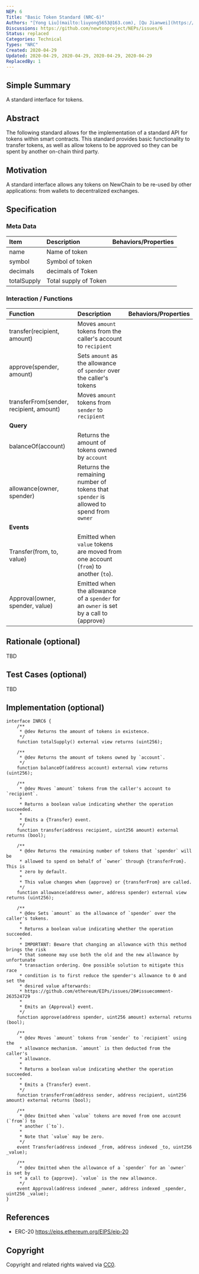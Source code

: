 ```yaml
---
NEP: 6
Title: "Basic Token Standard (NRC-6)"
Authors: "[Yong Liu](mailto:liuyong5653@163.com), [Qu Jianwei](https://github.com/i29), [LiuChao](https://github.com/LiuChaooo)"
Discussions: https://github.com/newtonproject/NEPs/issues/6
Status: replaced
Categories: Technical
Types: "NRC"
Created: 2020-04-29
Updated: 2020-04-29, 2020-04-29, 2020-04-29, 2020-04-29
ReplacedBy: 1
---
```


## Simple Summary

A standard interface for tokens.

## Abstract

The following standard allows for the implementation of a standard API for tokens within smart contracts. This standard provides basic functionality to transfer tokens, as well as allow tokens to be approved so they can be spent by another on-chain third party.

## Motivation

A standard interface allows any tokens on NewChain to be re-used by other applications: from wallets to decentralized exchanges.

## Specification

### Meta Data

| Item        | Description           | Behaviors/Properties |
| :---------- | :-------------------- | :------------------- |
| name        | Name of token         |                      |
| symbol      | Symbol of token       |                      |
| decimals    | decimals of Token     |                      |
| totalSupply | Total supply of Token |                      |

### Interaction / Functions

| Function                                | Description                                                                            | Behaviors/Properties |
| :-------------------------------------- | :------------------------------------------------------------------------------------- | :------------------- |
| transfer(recipient, amount)             | Moves `amount` tokens from the caller's account to `recipient`                         |                      |
| approve(spender, amount)                | Sets `amount` as the allowance of `spender` over the caller's tokens                   |                      |
| transferFrom(sender, recipient, amount) | Moves `amount` tokens from `sender` to `recipient`                                     |                      |
| **Query**                               |
| balanceOf(account)                      | Returns the amount of tokens owned by `account`                                        |                      |
| allowance(owner, spender)               | Returns the remaining number of tokens that `spender` is allowed to spend from `owner` |                      |
| **Events**                              |
| Transfer(from, to, value)               | Emitted when `value` tokens are moved from one account (`from`) to another (`to`).     |                      |
| Approval(owner, spender, value)         | Emitted when the allowance of a `spender` for an `owner` is set by a call to {approve} |                      |

## Rationale (optional)

TBD

## Test Cases (optional)

TBD

## Implementation (optional)

```solidity
interface INRC6 {
    /**
     * @dev Returns the amount of tokens in existence.
     */
    function totalSupply() external view returns (uint256);

    /**
     * @dev Returns the amount of tokens owned by `account`.
     */
    function balanceOf(address account) external view returns (uint256);

    /**
     * @dev Moves `amount` tokens from the caller's account to `recipient`.
     *
     * Returns a boolean value indicating whether the operation succeeded.
     *
     * Emits a {Transfer} event.
     */
    function transfer(address recipient, uint256 amount) external returns (bool);

    /**
     * @dev Returns the remaining number of tokens that `spender` will be
     * allowed to spend on behalf of `owner` through {transferFrom}. This is
     * zero by default.
     *
     * This value changes when {approve} or {transferFrom} are called.
     */
    function allowance(address owner, address spender) external view returns (uint256);

    /**
     * @dev Sets `amount` as the allowance of `spender` over the caller's tokens.
     *
     * Returns a boolean value indicating whether the operation succeeded.
     *
     * IMPORTANT: Beware that changing an allowance with this method brings the risk
     * that someone may use both the old and the new allowance by unfortunate
     * transaction ordering. One possible solution to mitigate this race
     * condition is to first reduce the spender's allowance to 0 and set the
     * desired value afterwards:
     * https://github.com/ethereum/EIPs/issues/20#issuecomment-263524729
     *
     * Emits an {Approval} event.
     */
    function approve(address spender, uint256 amount) external returns (bool);

    /**
     * @dev Moves `amount` tokens from `sender` to `recipient` using the
     * allowance mechanism. `amount` is then deducted from the caller's
     * allowance.
     *
     * Returns a boolean value indicating whether the operation succeeded.
     *
     * Emits a {Transfer} event.
     */
    function transferFrom(address sender, address recipient, uint256 amount) external returns (bool);

    /**
     * @dev Emitted when `value` tokens are moved from one account (`from`) to
     * another (`to`).
     *
     * Note that `value` may be zero.
     */
    event Transfer(address indexed _from, address indexed _to, uint256 _value);

    /**
     * @dev Emitted when the allowance of a `spender` for an `owner` is set by
     * a call to {approve}. `value` is the new allowance.
     */
    event Approval(address indexed _owner, address indexed _spender, uint256 _value);
}
```

## References

- ERC-20 https://eips.ethereum.org/EIPS/eip-20

## Copyright

Copyright and related rights waived via [CC0](https://creativecommons.org/publicdomain/zero/1.0/).
